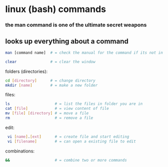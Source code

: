 # linux (bash) commands
### the man command is one of the ultimate secret weapons
## looks up everything about a command 
```bash
man [command name]  # = check the manual for the command if its not in hints
```
```bash
clear               # = clear the window
```
folders (directories): 
 ```bash
 cd [directory]      # = change directory
 mkdir [name]        # = make a new folder
 ```

files: 
 ```bash
 ls                    # = list the files in folder you are in
 cat [file]            # = view content of file
 mv [file] [directory] # = move a file
 rm                    # = remove a file
 ```

edit: 
```bash
 vi [name].[ext]      # = create file and start editing
 vi [filename]        # = can open a existing file to edit
```
combinations:
```bash
&&                    # = combine two or more commands
```

